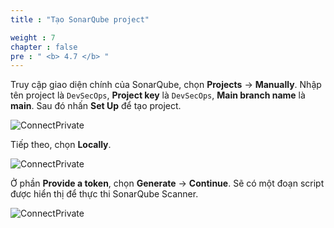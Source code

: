 ```yaml
---
title : "Tạo SonarQube project"

weight : 7
chapter : false
pre : " <b> 4.7 </b> "
---
```


Truy cập giao diện chính của SonarQube, chọn **Projects** -> **Manually**. Nhập tên project là `DevSecOps`, **Project key** là `DevSecOps`, **Main branch name** là **main**. Sau đó nhấn **Set Up** để tạo project.

![ConnectPrivate](/images/anh43.png)

Tiếp theo, chọn **Locally**.

![ConnectPrivate](/images/anh44.png)

Ở phần **Provide a token**, chọn **Generate** -> **Continue**. Sẽ có một đoạn script được hiển thị để thực thi SonarQube Scanner.

![ConnectPrivate](/images/anh45.png)







